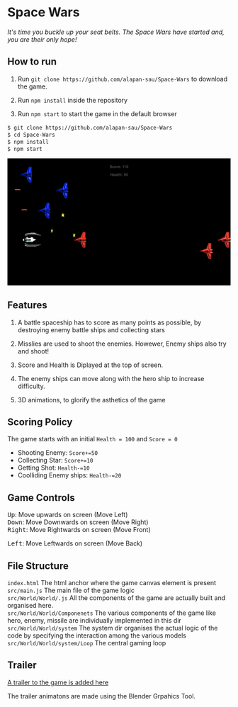 # Space Wars
<i>It's time you buckle up your seat belts. The Space Wars have started and, you are their only hope!</i>

## How to run

1. Run `git clone https://github.com/alapan-sau/Space-Wars` to download the game.

2. Run `npm install` inside the repository

3. Run `npm start` to start the game in the default browser

```shell
$ git clone https://github.com/alapan-sau/Space-Wars
$ cd Space-Wars
$ npm install
$ npm start
```

<img src="game.png">

## Features

1. A battle spaceship has to score as many points as possible, by destroying enemy battle ships and collecting stars

2. Misslies are used to shoot the enemies. Howewer, Enemy ships also try and shoot!

3. Score and Health is Diplayed at the top of screen.

4. The enemy ships can move along with the hero ship to increase difficulty.

5. 3D animations, to glorify the asthetics of the game



## Scoring Policy

The game starts with an initial `Health = 100` and `Score = 0`

- Shooting Enemy: `Score+=50`
- Collecting Star: `Score+=10`
- Getting Shot: `Health-=10`
- Coolliding Enemy ships: `Health-=20`

## Game Controls

 <kbd>Up</kbd>: Move upwards on screen (Move Left) <br>
 <kbd>Down</kbd>: Move Downwards on screen (Move Right) <br>
 <kbd>Right</kbd>: Move Rightwards on screen (Move Front) <br>

<kbd>Left</kbd>: Move Leftwards on screen (Move Back) <br>


## File Structure

`index.html` The html anchor where the game canvas element is present <br>
`src/main.js` The main file of the game logic <br>
`src/World/World/.js` All the components of the game are actually built and organised here. <br>
`src/World/World/Componenets` The various components of the game like hero, enemy, missile are individually implemented in this dir <br>
`src/World/World/system` The system dir organises the actual logic of the code by specifying the interaction among the various models <br>
`src/World/World/system/Loop` The central gaming loop

## Trailer
<a href="https://iiitaphyd-my.sharepoint.com/:v:/g/personal/alapan_sau_students_iiit_ac_in/Eae0_5UABcxCmWR0WnYm6iMBsOKVxBBGaR2PYDkT49rSbQ?e=0cqU13">A trailer to the game is added here</a>

The trailer animatons are made using the Blender Grpahics Tool.
